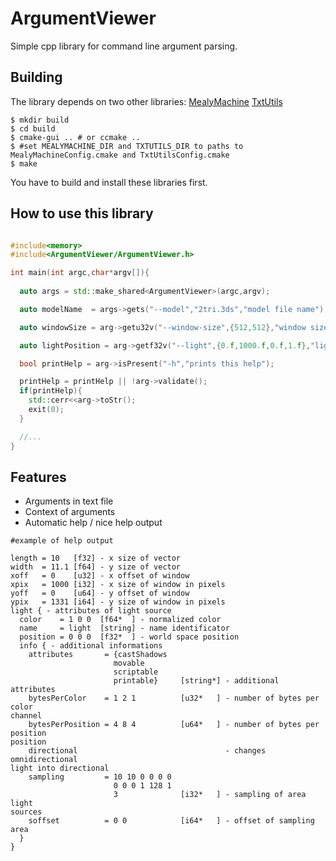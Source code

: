 # ArgumentViewer
Simple cpp library for command line argument parsing.

## Building
The library depends on two other libraries:
[MealyMachine](https://github.com/dormon/MealyMachine)
[TxtUtils](https://github.com/dormon/TxtUtils)
```
$ mkdir build
$ cd build
$ cmake-gui .. # or ccmake ..
$ #set MEALYMACHINE_DIR and TXTUTILS_DIR to paths to MealyMachineConfig.cmake and TxtUtilsConfig.cmake
$ make
```
You have to build and install these libraries first.

## How to use this library
```cpp

#include<memory>
#include<ArgumentViewer/ArgumentViewer.h>

int main(int argc,char*argv[]){
  
  auto args = std::make_shared<ArgumentViewer>(argc,argv);

  auto modelName  = args->gets("--model","2tri.3ds","model file name");

  auto windowSize = arg->getu32v("--window-size",{512,512},"window size" );

  auto lightPosition = arg->getf32v("--light",{0.f,1000.f,0.f,1.f},"light position");

  bool printHelp = arg->isPresent("-h","prints this help");

  printHelp = printHelp || !arg->validate();
  if(printHelp){
    std::cerr<<arg->toStr();
    exit(0);
  }

  //...
}

```

## Features
* Arguments in text file
* Context of arguments
* Automatic help / nice help output
```
#example of help output

length = 10   [f32] - x size of vector
width  = 11.1 [f64] - y size of vector
xoff   = 0    [u32] - x offset of window
xpix   = 1000 [i32] - x size of window in pixels
yoff   = 0    [u64] - y offset of window
ypix   = 1331 [i64] - y size of window in pixels
light { - attributes of light source
  color    = 1 0 0  [f64*  ] - normalized color
  name     = light  [string] - name identificator
  position = 0 0 0  [f32*  ] - world space position
  info { - additional informations
    attributes       = {castShadows
                       movable
                       scriptable
                       printable}     [string*] - additional attributes
    bytesPerColor    = 1 2 1          [u32*   ] - number of bytes per color
channel
    bytesPerPosition = 4 8 4          [u64*   ] - number of bytes per position
position
    directional                                 - changes omnidirectional
light into directional
    sampling         = 10 10 0 0 0 0
                       0 0 0 1 128 1
                       3              [i32*   ] - sampling of area light
sources
    soffset          = 0 0            [i64*   ] - offset of sampling area
  }
}
```
